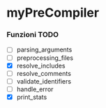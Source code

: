 # myPreCompiler

### Funzioni TODO

- [ ] parsing_arguments
- [ ] preprocessing_files
- [x] resolve_includes
- [ ] resolve_comments
- [ ] validate_identifiers
- [ ] handle_error
- [x] print_stats
